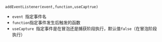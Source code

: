 `addEventListener(event,function,useCaptrue)`

- `event `指定事件名
- `function`指定事件发生后触发的函数
- `useCapture `指定事件是在冒泡还是捕获阶段执行，默认值`false`（在冒泡阶段执行）

